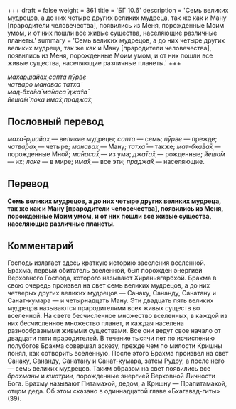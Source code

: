 +++
draft = false
weight = 361
title = 'БГ 10.6'
description = 'Семь великих мудрецов, а до них четыре других великих мудреца, так же как и Ману [прародители человечества], появились из Меня, порожденные Моим умом, и от них пошли все живые существа, населяющие различные планеты.'
summary = 'Семь великих мудрецов, а до них четыре других великих мудреца, так же как и Ману [прародители человечества], появились из Меня, порожденные Моим умом, и от них пошли все живые существа, населяющие различные планеты.'
+++

_махаршайах̣ сапта пӯрве  
чатва̄ро манавас татха̄  
мад-бха̄ва̄ ма̄наса̄ джа̄та̄  
йеша̄м̇ лока има̄х̣ праджа̄х̣_

## Пословный перевод

_маха̄_\-_р̣шайах̣_ — великие мудрецы; _сапта_ — семь; _пӯрве_ — прежде; _чатва̄рах̣_ — четыре; _манавах̣_ — Ману; _татха̄_ — также; _мат_\-_бха̄ва̄х̣_ — порожденные Мной; _ма̄наса̄х̣_ — из ума; _джа̄та̄х̣_ — рожденные; _йеша̄м_ — их; _локе_ — в мире; _има̄х̣_ — все эти; _праджа̄х̣_ — населяющие.

## Перевод

**Семь великих мудрецов, а до них четыре других великих мудреца, так же как и Ману \[прародители человечества\], появились из Меня, порожденные Моим умом, и от них пошли все живые существа, населяющие различные планеты.**

## Комментарий

Господь излагает здесь краткую историю заселения вселенной. Брахма, первый обитатель вселенной, был порожден энергией Верховного Господа, которого называют Хираньягарбхой. Брахма в свою очередь произвел на свет семь великих мудрецов, а до них четверых других великих мудрецов — Санаку, Сананду, Санатану и Санат-кумара — и четырнадцать Ману. Эти двадцать пять великих мудрецов называются прародителями всех живых существ во вселенной. На свете бесчисленное множество вселенных, в каждой из них бесчисленное множество планет, и каждая населена разнообразными живыми существами. Все они ведут свое начало от двадцати пяти прародителей. В течение тысячи лет по исчислению полубогов Брахма совершал аскезу, прежде чем по милости Кришны понял, как сотворить вселенную. После этого Брахма произвел на свет Санаку, Сананду, Санатану и Санат-кумара, затем Рудру, а после него — семь великих мудрецов. Таким образом на свет появились все _брахманы_ и _кшатрии,_ порожденные энергией Верховной Личности Бога. Брахму называют Питамахой, дедом, а Кришну — Прапитамахой, отцом деда. Об этом сказано в одиннадцатой главе «Бхагавад-гиты» (39).
